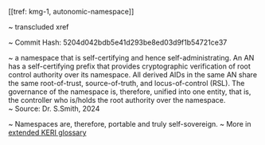 [[tref: kmg-1, autonomic-namespace]]

~ <!-- This is a copy of the saved remote text. Remove it if you like. It is automatically (re)generated --><span class="transcluded-xref-term">transcluded xref</span>

~ Commit Hash: 5204d042bdb5e41d293be8ed03d9f1b54721ce37

~ a namespace that is self-certifying and hence self-administrating. An AN has a self-certifying prefix that provides cryptographic verification of root control authority over its namespace. All derived AIDs in the same AN share the same root-of-trust, source-of-truth, and locus-of-control (RSL). The governance of the namespace is, therefore, unified into one entity, that is, the controller who is/holds the root authority over the namespace.  
~ Source: Dr. S.Smith, 2024

~ Namespaces are, therefore, portable and truly self-sovereign.
~ More in <a href="https://weboftrust.github.io/WOT-terms/docs/glossary/autonomic-namespace">extended KERI glossary</a>
